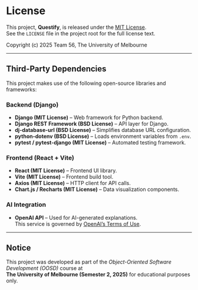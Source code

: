 # License

This project, **Questify**, is released under the [MIT License](https://opensource.org/licenses/MIT).  
See the `LICENSE` file in the project root for the full license text.

Copyright (c) 2025 Team 56, The University of Melbourne

---

## Third-Party Dependencies

This project makes use of the following open-source libraries and frameworks:

### Backend (Django)
- **Django (MIT License)** – Web framework for Python backend.
- **Django REST Framework (BSD License)** – API layer for Django.
- **dj-database-url (BSD License)** – Simplifies database URL configuration.
- **python-dotenv (BSD License)** – Loads environment variables from `.env`.
- **pytest / pytest-django (MIT License)** – Automated testing framework.

### Frontend (React + Vite)
- **React (MIT License)** – Frontend UI library.
- **Vite (MIT License)** – Frontend build tool.
- **Axios (MIT License)** – HTTP client for API calls.
- **Chart.js / Recharts (MIT License)** – Data visualization components.

### AI Integration
- **OpenAI API** – Used for AI-generated explanations.  
  This service is governed by [OpenAI’s Terms of Use](https://openai.com/policies/terms-of-use).

---

## Notice

This project was developed as part of the *Object-Oriented Software Development (OOSD)* course at  
**The University of Melbourne (Semester 2, 2025)** for educational purposes only.
